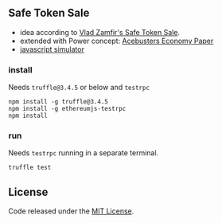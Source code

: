 ## Safe Token Sale

- idea according to [Vlad Zamfir's Safe Token Sale](https://medium.com/@Vlad_Zamfir/a-safe-token-sale-mechanism-8d73c430ddd1).
- extended with Power concept: [Acebusters Economy Paper](http://www.acebusters.com/files/The%20Acebusters%20Economy.pdf)
- [javascript simulator](http://acebusters.com/economy.html)

### install

Needs `truffle@3.4.5` or below and `testrpc`

```
npm install -g truffle@3.4.5
npm install -g ethereumjs-testrpc
npm install
```

### run

Needs `testrpc` running in a separate terminal.

```
truffle test
```

## License
Code released under the [MIT License](https://github.com/acebusters/safe-token-sale/blob/master/LICENSE).
